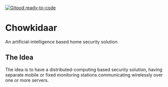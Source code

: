 [![Gitpod ready-to-code](https://img.shields.io/badge/Gitpod-ready--to--code-blue?logo=gitpod)](https://gitpod.io/#https://github.com/dhanmeet-singh/chowkidaar)

# Chowkidaar
An artificial-intelligence based home security solution

## The Idea
The idea is to have a distributed-computing based security solution, having separate mobile or fixed monitoring stations communicating wirelessly over one or more servers.
